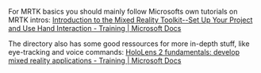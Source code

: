 For MRTK basics you should mainly follow Microsofts own tutorials on MRTK intros:
[Introduction to the Mixed Reality Toolkit--Set Up Your Project and Use Hand Interaction - Training | Microsoft Docs](https://docs.microsoft.com/en-us/training/modules/learn-mrtk-tutorials/1-1-introduction?tabs=openxr&ns-enrollment-type=learningpath&ns-enrollment-id=learn.azure.beginner-hololens-2-tutorials)

The directory also has some good ressources for more in-depth stuff, like eye-tracking and voice commands: [HoloLens 2 fundamentals: develop mixed reality applications - Training | Microsoft Docs](https://docs.microsoft.com/en-us/training/paths/beginner-hololens-2-tutorials/)
